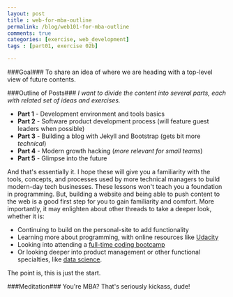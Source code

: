 ```yaml
---
layout: post
title : web-for-mba-outline
permalink: /blog/web101-for-mba-outline
comments: true
categories: [exercise, web_development]
tags : [part01, exercise 02b]

---
```


###Goal###
To share an idea of where we are heading with a top-level view of future contents.

###Outline of Posts###
_I want to divide the content into several parts, each with related set of ideas and exercises._

* __Part 1__ - Development environment and tools basics
* __Part 2__ - Software product development process (will feature guest leaders when possible)
* __Part 3__ - Building a blog with Jekyll and Bootstrap (gets bit more _technical_)
* __Part 4__ - Modern growth hacking (_more relevant for small teams_)
* __Part 5__ - Glimpse into the future

And that\'s essentially it. I hope these will give you a familiarity with the tools, concepts, and processes used by more technical managers to build modern-day tech businesses. These lessons won\'t teach you a foundation in programming. But, building a website and being able to push content to the web is a good first step for you to gain familiarity and comfort. More importantly, it may enlighten about other threads to take a deeper look, whether it is:

* Continuing to build on the personal-site to add functionality
* Learning more about programming, with online resources like [Udacity](http://www.udacity.com/)
* Looking into attending a [full-time coding bootcamp](http://leanpub.com/coding-bootcamps)
* Or looking deeper into product management or other functional specialties, like [data science](http://en.wikipedia.org/wiki/Data_science).

The point is, this is just the start.

###Meditation###
You\'re MBA? That\'s seriously kickass, dude!

